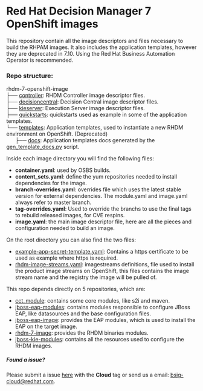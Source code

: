# Red Hat Decision Manager 7 OpenShift images

This repository contain all the image descriptors and files necessary to build the RHPAM images.
It also includes the application templates, however they are deprecated in 7.10. Using the Red Hat Business Automation Operator is recommended.


### Repo structure:
rhdm-7-openshift-image \
├── [controller](controller): RHDM Controller  image descriptor files. \
├── [decisioncentral](decisioncentral): Decision Central image descriptor files. \
├── [kieserver](kieserver): Execution Server image descriptor files. \
├── [quickstarts](quickstarts): quickstarts used as example in some of the application templates. \
└── [templates](templates): Application templates, used to instantiate a new RHDM environment on OpenShift. (Deprecated)  \
&nbsp;&nbsp;&nbsp;&nbsp;&nbsp;&nbsp;├── [docs](templates/docs):  Application templates docs generated by the [gen_template_docs.py](https://github.com/jboss-container-images/jboss-kie-modules/blob/master/tools/gen-template-doc/gen_template_docs.py) script.

Inside each image directory you will find the following files:

 - **container.yaml**: used by OSBS builds.
 - **content_sets.yaml**: define the yum repositories needed to install dependencies for the image.
 - **branch-overrides.yaml**: overrides file which uses the latest stable version for external dependencies. The module.yaml and image.yaml always refer to master branch.
 - **tag-overrides.yaml**: Used to override the branchs to use the final tags to rebuild released images, for CVE respins.
 - **image.yaml**: the main image descriptor file, here are all the pieces and configuration needed to build an image.


On the root directory you can also find the two files:
 - [example-app-secret-template.yaml](example-app-secret-template.yaml): Contains a https certificate to be used as example where https is required.
 - [rhdm-image-streams.yaml](rhdm710-image-streams.yaml): imagestreams definitions, file used to install the product image streams on OpenShift, this files contains the image stream name and the registry the image will be pulled of.


This repo depends directly on 5 repositories, which are:
 - [cct_module](https://github.com/jboss-openshift/cct_module.git): contains some core modules, like s2i and maven.
 - [jboss-eap-modules](https://github.com/jboss-container-images/jboss-eap-modules.git): contains modules responsible to configure JBoss EAP, like datasources and the base configuration files.
 - [jboss-eap-image](https://github.com/jboss-container-images/jboss-eap-7-image.git): provides the EAP modules, which is used to install the EAP on the target image.
 - [rhdm-7-image](https://github.com/jboss-container-images/rhdm-7-image.git): provides the RHDM binaries modules.
 - [jboss-kie-modules](https://github.com/jboss-container-images/jboss-kie-modules): contains all the resources used to configure the RHDM images.


##### Found a issue?
Please submit a issue [here](https://issues.jboss.org/projects/RHDM) with the **Cloud** tag or send us a email: bsig-cloud@redhat.com.
